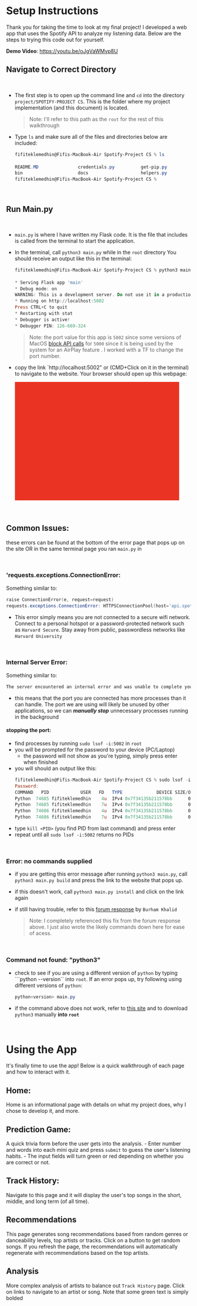 # Setup Instructions

Thank you for taking the time to look at my final project! I developed a web app that uses the Spotify API to analyze my listening data. Below are the steps to trying this code out for yourself.

**Demo Video**:  https://youtu.be/oJgVaWMvp8U


## Navigate to Correct Directory
&nbsp;
- The first step is to open up the command line and `cd` into the directory `project/SPOTIFY-PROJECT CS`. This is the folder where my project implementation (and this document) is located.
    > Note: I'll refer to this path as the `root` for the rest of this walkthrough

- Type `ls` and make sure all of the files and directories below are included:
    ``` powershell
    fifiteklemedhin@Fifis-MacBook-Air Spotify-Project CS % ls     

    README.MD               credentials.py          get-pip.py              implementation_notes.md issues.md               main.py                 pyvenv.cfg              templates
    bin                     docs                    helpers.py              include                 lib                     md_images               static
    fifiteklemedhin@Fifis-MacBook-Air Spotify-Project CS % 
    ```

&nbsp;

## Run Main.py
&nbsp;
- `main.py` is where I have written my Flask code. It is the file that includes is called from the terminal to start the application.
- In the terminal, call `python3 main.py` while in the `root` directory 
    You should receive an output like this in the terminal:
    ``` powershell
    fifiteklemedhin@Fifis-MacBook-Air Spotify-Project CS % python3 main.py

    * Serving Flask app 'main'
    * Debug mode: on
    WARNING: This is a development server. Do not use it in a production deployment. Use a production WSGI server instead.
    * Running on http://localhost:5002
    Press CTRL+C to quit
    * Restarting with stat
    * Debugger is active!
    * Debugger PIN: 126-669-324
    ```

    > Note: the port value for this app is `5002` since some versions of MacOS [block API calls](https://stackoverflow.com/questions/69818376/localhost5000-unavailable-in-macos-v12-monterey?noredirect=1&lq=1) for `5000` since it is being used by the system for an AirPlay feature . I worked with a TF to change the port number.

- copy the link `http://localhost:5002" or (CMD+Click on it in the terminal) to navigate to the website. Your browser should open up this webpage:

   ![](/md_images/readme_images/TODO.png)

&nbsp;
&nbsp;
## Common Issues:
these errors can be found at the bottom of the error page that pops up on the site OR in the same terminal page you ran `main.py` in

&nbsp;
### 'requests.exceptions.ConnectionError:
Something similar to: 
``` powershell
raise ConnectionError(e, request=request)
requests.exceptions.ConnectionError: HTTPSConnectionPool(host='api.spotify.com', port=443): Max retries exceeded with url: /v1/me/top/artists?time_range=short_term&limit=4&offset=0 (Caused by NewConnectionError('<urllib3.connection.HTTPSConnection object at 0x106b8e6a0>: Failed to establish a new connection: [Errno 8] nodename nor servname provided, or not known'))
```
- This error simply means you are not connected to a secure wifi network. Connect to a personal hotspot or a password-protected network such as `Harvard Secure`. Stay away from public, passwordless networks like `Harvard University`

&nbsp;
### Internal Server Error:
Something similar to:
``` powershell
The server encountered an internal error and was unable to complete your request. Either the server is overloaded or there is an error in the application.
```
- this means that the port you are connected has more processes than it can handle. The port we are using will likely be unused by other applications, so we can ***manually stop*** unnecessary processes running in the background


#### stopping the port:
- find processes by running ```sudo lsof -i:5002``` in `root`
- you will be prompted for the password to your device (PC/Laptop)
    - the password will not show as you're typing, simply press enter when finished
- you will should an output like this:
    ``` powershell
    fifiteklemedhin@Fifis-MacBook-Air Spotify-Project CS % sudo lsof -i:5002
    Password:
    COMMAND   PID            USER   FD   TYPE             DEVICE SIZE/OFF NODE NAME
    Python  74685 fifiteklemedhin    4u  IPv4 0x7f34135b211578bb      0t0  TCP localhost:rfe (LISTEN)
    Python  74685 fifiteklemedhin    7u  IPv4 0x7f34135b211578bb      0t0  TCP localhost:rfe (LISTEN)
    Python  74686 fifiteklemedhin    4u  IPv4 0x7f34135b211578bb      0t0  TCP localhost:rfe (LISTEN)
    Python  74686 fifiteklemedhin    7u  IPv4 0x7f34135b211578bb      0t0  TCP localhost:rfe (LISTEN)
    ```
- type ```kill <PID>``` (you find PID from last command) and press enter
- repeat until all ```sudo lsof -i:5002``` returns no PIDs



&nbsp;
### Error: no commands supplied

- if you are getting this error message after running `python3 main.py`, call `python3 main.py build` and press the link to the website that pops up.
- if this doesn't work, call `python3 main.py install` and click on the link again
- if still having trouble, refer to this [forum response](https://stackoverflow.com/questions/19672690/error-no-commands-supplied-when-trying-to-install-pyglet) by `Burham Khalid` 

    > Note: I completely referenced this fix from the forum response above. I just also wrote the likely commands down here for ease of acess.

&nbsp;
### Command not found: "python3"
- check to see if you are using a different version of `python` by typing ```python --version`` into `root`. 
    If an error pops up, try following using different versions of `python`:
    ``` powershell
    python<version> main.py
    ```
- if the command above does not work, refer to [this site](https://www.python.org/downloads/) and to download `python3` manually **into `root`**

&nbsp;
# Using the App
It's finally time to use the app! Below is a quick walkthrough of each page and how to interact with it.

## Home: 
Home is an informational page with details on what my project does, why I chose to develop it, and more. 

## Prediction Game:
A quick trivia form before the user gets into the analysis. 
    - Enter number and words into each mini quiz and press `submit`  to guess the user's listening habits. 
    - The input fields will turn green or red depending on whether you are correct or not.

## Track History:
Navigate to this page and it will display the user's top songs in the short, middle, and long term (of all time). 

## Recommendations
This page generates song recommendations based from random genres or danceability levels, top artists or tracks. 
Click on a button to get random songs. If you refresh the page, the recommendations will automatically regenerate with recommendations based on the top artists.

## Analysis
More complex analysis of artists to balance out `Track History` page. Click on links to navigate to an artist or song. Note that some green text is simply bolded
